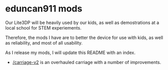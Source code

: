 # eduncan911 mods

Our Lite3DP will be heavily used by our kids, as well as demostrations at a local school for STEM experiements.

Therefore, the mods I have are to better the device for use with kids, as well as reliability, and most of all usability.

As I release my mods, I will update this README with an index.

- [/carriage-v2](./carriage-v2) is an overhauled carriage with a number of improvements.

